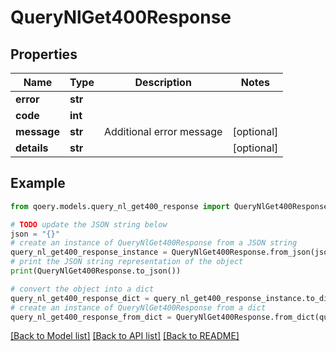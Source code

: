 # QueryNlGet400Response


## Properties

Name | Type | Description | Notes
------------ | ------------- | ------------- | -------------
**error** | **str** |  | 
**code** | **int** |  | 
**message** | **str** | Additional error message | [optional] 
**details** | **str** |  | [optional] 

## Example

```python
from qoery.models.query_nl_get400_response import QueryNlGet400Response

# TODO update the JSON string below
json = "{}"
# create an instance of QueryNlGet400Response from a JSON string
query_nl_get400_response_instance = QueryNlGet400Response.from_json(json)
# print the JSON string representation of the object
print(QueryNlGet400Response.to_json())

# convert the object into a dict
query_nl_get400_response_dict = query_nl_get400_response_instance.to_dict()
# create an instance of QueryNlGet400Response from a dict
query_nl_get400_response_from_dict = QueryNlGet400Response.from_dict(query_nl_get400_response_dict)
```
[[Back to Model list]](../README.md#documentation-for-models) [[Back to API list]](../README.md#documentation-for-api-endpoints) [[Back to README]](../README.md)


